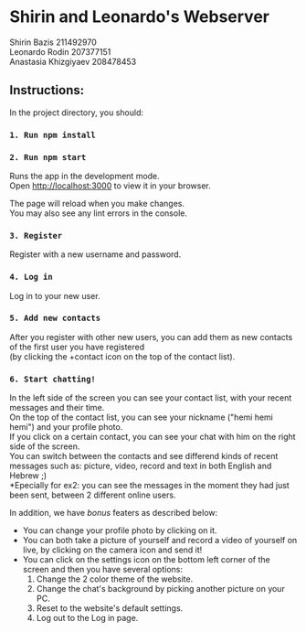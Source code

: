 # Shirin and Leonardo's Webserver
Shirin Bazis 211492970\
Leonardo Rodin 207377151\
Anastasia Khizgiyaev 208478453

## Instructions:

In the project directory, you should:

### `1. Run npm install`


### `2. Run npm start`

Runs the app in the development mode.\
Open [http://localhost:3000](http://localhost:3000) to view it in your browser.

The page will reload when you make changes.\
You may also see any lint errors in the console.


### `3. Register`

Register with a new username and password.

### `4. Log in`

Log in to your new user.

### `5. Add new contacts`

After you register with other new users, you can add them as new contacts of the first user you have registered\
(by clicking the +contact icon on the top of the contact list).

### `6. Start chatting!`

In the left side of the screen you can see your contact list, with your recent messages and their time.\
On the top of the contact list, you can see your nickname ("hemi hemi hemi") and your profile photo.\
If you click on a certain contact, you can see your chat with him on the right side of the screen.\
You can switch between the contacts and see differend kinds of recent messages such as: picture, video, record and text in both English and Hebrew ;)\
*Epecially for ex2: you can see the messages in the moment they had just been sent, between 2 different online users.

In addition, we have *bonus* featers as described below:
- You can change your profile photo by clicking on it.
- You can both take a picture of yourself and record a video of yourself on live, by clicking on the camera icon and send it!
- You can click on the settings icon on the bottom left corner of the screen and then you have several options:
   1. Change the 2 color theme of the website.
   2. Change the chat's background by picking another picture on your PC.
   3. Reset to the website's default settings.
   4. Log out to the Log in page.
 
 




